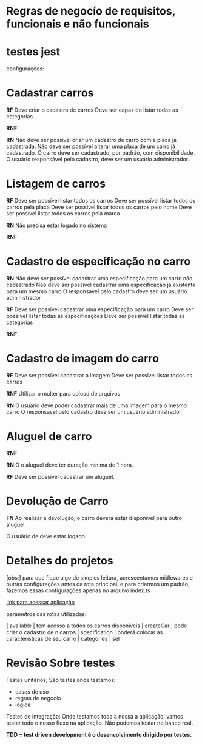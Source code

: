 <h1>Regras de negocío de requisitos, funcionais e não funcionais</h1>

<!-- ---
Rentx: Gerenciamento
Sobre: App para concessionaria de carros
--- -->


# testes jest
configurações: 

# Cadastrar carros
**RF**
Deve criar o cadastro de carros
Deve ser capaz de listar todas as categorias

**RNF**

**RN**
Não deve ser possível criar um cadastro de carro com a placa já cadastrada.
Não deve ser possível alterar uma placa de um carro já cadastrado.
O carro deve ser cadastrado, por padrão, com disponibilidade.
O usuário responsável pelo cadastro, deve ser um usuário administrador.

# Listagem de carros
**RF**
Deve ser possível listar todos os carros
Deve ser possível listar todos os carros pela placa
Deve ser possível listar todos os carros pelo nome
Deve ser possível listar todos os carros pela marca 

**RN**
Não precisa estar logado no sistema

**RNF**

# Cadastro de especificação no carro
**RN**
Não deve ser possível cadastrar uma especificação para um carro não cadastrado
Não deve ser possível cadastrar uma especificação já existente para um mesmo carro
O responsavel pelo cadastro deve ser um usuário administrador

**RF**
Deve ser possível cadastrar uma especificação para um carro
Deve ser possível listar todas as especificações
Deve ser possível listar todas as categorias

**RNF**

# Cadastro de imagem do carro
**RF**
Deve ser possível cadastrar a imagem
Deve ser possível listar todos os carros

**RNF**
Utilizar o multer para upload de arquivos

**RN**
O usuário deve poder cadastrar mais de uma imagem para o mesmo carro
O responsavel pelo cadastro deve ser um usuário administrador

# Aluguel de carro
**RNF**

**RN**
O o aluguel deve ter duração mínima de 1 hora.

**RF**
Deve ser possível cadastrar um aluguel.

# Devolução de Carro
**FN**
Ao realizar a devolução, o carro deverá estar disponível para outro aluguel.

O usuário de deve estar logado.

# Detalhes do projetos

[obs:] para que fique algo de simples leitura, acrescentamos midlewares e outras configurações antes 
da rota principal, e para criarmos um padrão, fazemos essas configurações apenas no arquivo index.ts

[link para acessar aplicação](https://localhost:3333/)

parametros das rotas utilizadas:

| available     | tem acesso a todos os carros disponíveis
| createCar     | pode criar o cadastro de n carros
| specification | poderá colocar as caracteristicas de seu carro
| categories    | sel


# Revisão Sobre testes
Testes unitários; São testes onde testamos:
 * casos de uso
 * regras de negocío
 * logíca

Testes de integração: Onde testamos toda a nossa a aplicação.
vamos testar todo o nosso fluxo na aplicação.
Não podemos testar no banco real.

**TDD = test driven development é o desenvolvimento dirigido por testes.**
